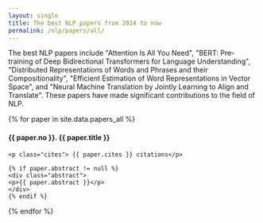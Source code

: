 ```yaml
---
layout: single
title: The best NLP papers from 2014 to now
permalink: /nlp/papers/all/
---
```


<div>
<p class="featured_snippet">The best NLP papers include "Attention Is All You Need", "BERT: Pre-training of Deep Bidirectional Transformers for Language Understanding", "Distributed Representations of Words and Phrases and their Compositionality", "Efficient Estimation of Word Representations in Vector Space", and "Neural Machine Translation by Jointly Learning to Align and Translate". These papers have made significant contributions to the field of NLP.</p>
{% for paper in site.data.papers_all %}
    <h4>{{ paper.no }}. <a href="{{ paper.url }}" style="text-decoration:none" target="_blank">{{ paper.title }}</a></h4>

    <p class="cites"> {{ paper.cites }} citations</p>

    {% if paper.abstract != null %}
    <div class="abstract">
    <p>{{ paper.abstract }}</p>
    </div>
    {% endif %}
{% endfor %}
</div>

